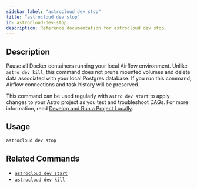 ```yaml
---
sidebar_label: "astrocloud dev stop"
title: "astrocloud dev stop"
id: astrocloud-dev-stop
description: Reference documentation for astrocloud dev stop.
---
```


## Description

Pause all Docker containers running your local Airflow environment. Unlike `astro dev kill`, this command does not prune mounted volumes and delete data associated with your local Postgres database. If you run this command, Airflow connections and task history will be preserved.

This command can be used regularly with `astro dev start` to apply changes to your Astro project as you test and troubleshoot DAGs. For more information, read [Develop and Run a Project Locally](develop-project.md#build-and-run-a-project-locally).

## Usage

```sh
astrocloud dev stop
```

## Related Commands

- [`astrocloud dev start`](cli-reference/astrocloud-dev-start.md)
- [`astrocloud dev kill`](cli-reference/astrocloud-dev-kill.md)
